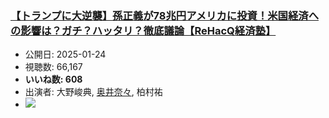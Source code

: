 ### [【トランプに大逆襲】孫正義が78兆円アメリカに投資！米国経済への影響は？ガチ？ハッタリ？徹底議論【ReHacQ経済塾】](https://www.youtube.com/watch?v=ukcrO85nVnY)
-   公開日: 2025-01-24
-   視聴数: 66,167
-   **いいね数: 608**
-   出演者: 大野峻典, [奥井奈々](/rehacq_fan/people/奥井奈々 "wikilink"), 柏村祐
- [![](https://img.youtube.com/vi/ukcrO85nVnY/hqdefault.jpg)](https://www.youtube.com/watch?v=ukcrO85nVnY)
